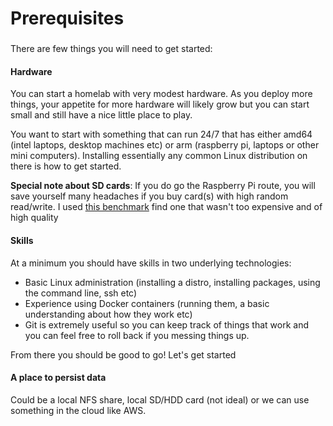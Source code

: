 # Prerequisites

### 

There are few things you will need to get started:

#### Hardware

You can start a homelab with very modest hardware. As you deploy more things, your appetite for more hardware will likely grow but you can start small and still have a nice little place to play.

You want to start with something that can run 24/7 that has either amd64 \(intel laptops, desktop machines etc\) or arm \(raspberry pi, laptops or other mini computers\). Installing essentially any common Linux distribution on there is how to get started.

**Special note about SD cards**: If you do go the Raspberry Pi route, you will save yourself many headaches if you buy card\(s\) with high random read/write. I used [this benchmark](https://www.cameramemoryspeed.com/reviews/micro-sd-cards/) find one that wasn't too expensive and of high quality

#### Skills

At a minimum you should have skills in two underlying technologies:

* Basic Linux administration \(installing a distro, installing packages, using the command line, ssh etc\)
* Experience using Docker containers \(running them, a basic understanding about how they work etc\)
* Git is extremely useful so you can keep track of things that work and you can feel free to roll back if you messing things up.

From there you should be good to go! Let's get started

#### A place to persist data

Could be a local NFS share, local SD/HDD card \(not ideal\) or we can use something in the cloud like AWS.

